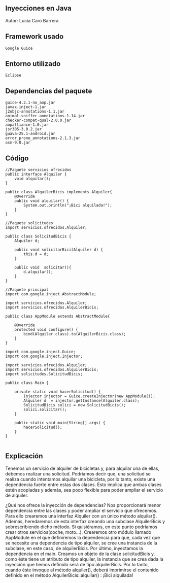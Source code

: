 ## Inyecciones en Java
Autor: Lucía Caro Barrera

## Framework usado
```
Google Guice

```
## Entorno utilizado 
```	
Eclipse
```
## Dependencias del paquete
```
guice-4.2.1-no_aop.jar
javax.inject-1.jar
j2objc-annotations-1.1.jar
animal-sniffer-annotations-1.14.jar
checker-compat-qual-2.0.0.jar
aopalliance-1.0.jar
jsr305-3.0.2.jar
guava-25.1-android.jar
error_prone_annotations-2.1.3.jar
asm-9.0.jar

```
## Código
```
//Paquete servicios ofrecidos 
public interface Alquiler {
	void alquilar();
}

public class AlquilerBicis implements Alquiler{
	@Override
	public void alquilar() {
		System.out.println("¡Bici alquilada!");
	}
}

//Paquete solicitudes
import servicios.ofrecidos.Alquiler;

public class SolicitudBicis {
	Alquiler d;
	 
	public void solicitarBici(Alquiler d) {
		this.d = d;
	}
	
	public void  solicitar(){
		d.alquilar();
	}
}

//Paquete principal
import com.google.inject.AbstractModule;

import servicios.ofrecidos.Alquiler;
import servicios.ofrecidos.AlquilerBicis;

public class AppModule extends AbstractModule{
	
	@Override
	protected void configure() {
		bind(Alquiler.class).to(AlquilerBicis.class);
	}
}

import com.google.inject.Guice;
import com.google.inject.Injector;

import servicios.ofrecidos.Alquiler;
import servicios.ofrecidos.AlquilerBicis;
import solicitudes.SolicitudBicis;

public class Main {
	
	private static void hacerSolicitud() {
		Injector injector = Guice.createInjector(new AppModule());
		Alquiler d  = injector.getInstance(Alquiler.class);
		SolicitudBicis solici = new SolicitudBicis();
		solici.solicitar();
	}
	
	public static void main(String[] args) {
		hacerSolicitud();
	}
}


```

## Explicación
Tenemos un servicio de alquiler de bicicletas y, para alquilar una de ellas, debemos realizar una solicitud. Podríamos decir que, una solicitud se realiza cuando intentamos alquilar una bicicleta, por lo tanto, existe una dependencia fuerte entre estas dos clases.  Ésto implica que ambas clases estén acopladas y además, sea poco flexible para poder ampliar el servicio de alquiler.

¿Qué nos ofrece la inyección de dependencias? Nos proporcionará menor dependencia entre las clases y poder ampliar el servicio que ofrecemos.
Para ello crearemos una interfaz Alquiler con un único método alquilar(). Además, heredaremos de esta interfaz creando una subclase AlquilerBicis y sobrescribiendo dicho método. Si quisiéramos, en este punto podríamos crear otros servicios(coche, moto...). 
Crearemos otro módulo llamado AppModule en el que definiremos la dependencia para que, cada vez que se necesite una dependencia de tipo alquiler, se cree una instancia de la subclase, en este caso, de alquilerBicis.
Por último, inyectamos la dependencia en el main. Creamos un objeto de la clase solicitudBicis y,  como éste tiene un atributo de tipo alquiler, la instancia que se crea dada la inyección que hemos definido será de tipo alquilerBicis. Por lo tanto, cuando éste invoque al método alquiler(), deberá imprimirse el contenido definido en el método AlquilerBicis::alquilar() : ¡Bici alquilada!

